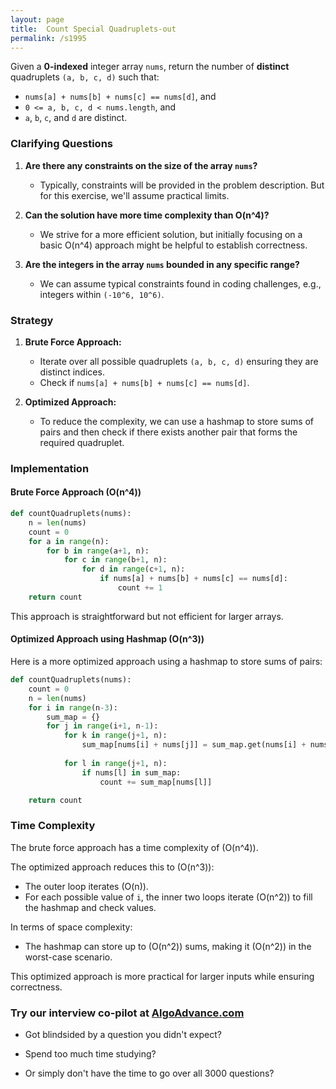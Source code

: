 ```yaml
---
layout: page
title:  Count Special Quadruplets-out
permalink: /s1995
---
```


Given a **0-indexed** integer array `nums`, return the number of **distinct** quadruplets `(a, b, c, d)` such that:
- `nums[a] + nums[b] + nums[c] == nums[d]`, and
- `0 <= a, b, c, d < nums.length`, and
- `a`, `b`, `c`, and `d` are distinct.

### Clarifying Questions

1. **Are there any constraints on the size of the array `nums`?**
   - Typically, constraints will be provided in the problem description. But for this exercise, we'll assume practical limits.

2. **Can the solution have more time complexity than O(n^4)?**
   - We strive for a more efficient solution, but initially focusing on a basic O(n^4) approach might be helpful to establish correctness.

3. **Are the integers in the array `nums` bounded in any specific range?**
   - We can assume typical constraints found in coding challenges, e.g., integers within `(-10^6, 10^6)`.

### Strategy

1. **Brute Force Approach:** 
   - Iterate over all possible quadruplets `(a, b, c, d)` ensuring they are distinct indices.
   - Check if `nums[a] + nums[b] + nums[c] == nums[d]`.

2. **Optimized Approach:**
   - To reduce the complexity, we can use a hashmap to store sums of pairs and then check if there exists another pair that forms the required quadruplet.

### Implementation

#### Brute Force Approach (O(n^4))

```python
def countQuadruplets(nums):
    n = len(nums)
    count = 0
    for a in range(n):
        for b in range(a+1, n):
            for c in range(b+1, n):
                for d in range(c+1, n):
                    if nums[a] + nums[b] + nums[c] == nums[d]:
                        count += 1
    return count
```

This approach is straightforward but not efficient for larger arrays.

#### Optimized Approach using Hashmap (O(n^3))

Here is a more optimized approach using a hashmap to store sums of pairs:

```python
def countQuadruplets(nums):
    count = 0
    n = len(nums)
    for i in range(n-3):
        sum_map = {}
        for j in range(i+1, n-1):
            for k in range(j+1, n):
                sum_map[nums[i] + nums[j]] = sum_map.get(nums[i] + nums[j], 0) + 1
            
            for l in range(j+1, n):
                if nums[l] in sum_map:
                    count += sum_map[nums[l]]

    return count
```

### Time Complexity

The brute force approach has a time complexity of \(O(n^4)\).

The optimized approach reduces this to \(O(n^3)\):
- The outer loop iterates \(O(n)\).
- For each possible value of `i`, the inner two loops iterate \(O(n^2)\) to fill the hashmap and check values.

In terms of space complexity:
- The hashmap can store up to \(O(n^2)\) sums, making it \(O(n^2)\) in the worst-case scenario.

This optimized approach is more practical for larger inputs while ensuring correctness.


### Try our interview co-pilot at [AlgoAdvance.com](https://algoAdvance.com)

- Got blindsided by a question you didn't expect?

- Spend too much time studying?

- Or simply don't have the time to go over all 3000 questions?

